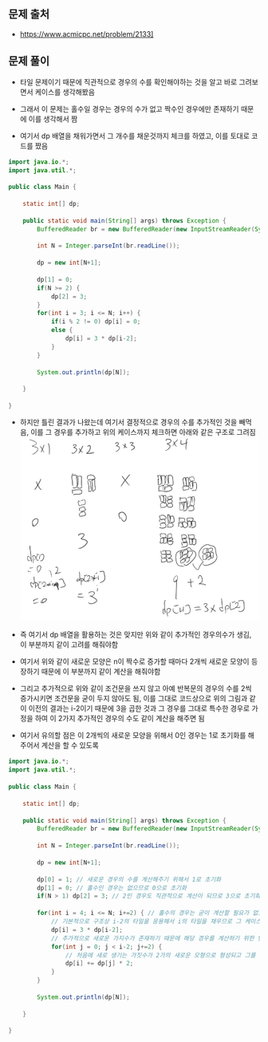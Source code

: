 ## 문제 출처
- https://www.acmicpc.net/problem/2133]

## 문제 풀이
- 타일 문제이기 때문에 직관적으로 경우의 수를 확인해야하는 것을 알고 바로 그려보면서 케이스를 생각해봤음

- 그래서 이 문제는 홀수일 경우는 경우의 수가 없고 짝수인 경우에만 존재하기 때문에 이를 생각해서 짬

- 여기서 dp 배열을 채워가면서 그 개수를 채운것까지 체크를 하였고, 이를 토대로 코드를 짰음
```java
import java.io.*;
import java.util.*;

public class Main {

    static int[] dp;

    public static void main(String[] args) throws Exception {
        BufferedReader br = new BufferedReader(new InputStreamReader(System.in));

        int N = Integer.parseInt(br.readLine());

        dp = new int[N+1];

        dp[1] = 0;
        if(N >= 2) {
            dp[2] = 3;
        }
        for(int i = 3; i <= N; i++) {
            if(i % 2 != 0) dp[i] = 0;
            else {
                dp[i] = 3 * dp[i-2];
            }
        }

        System.out.println(dp[N]);

    }

}
```

- 하지만 틀린 결과가 나왔는데 여기서 결정적으로 경우의 수를 추가적인 것을 빼먹음, 이를 그 경우를 추가하고 위의 케이스까지 체크하면 아래와 같은 구조로 그려짐
![one](/cheewr85/img/thirtyone.png)

- 즉 여기서 dp 배열을 활용하는 것은 맞지만 위와 같이 추가적인 경우의수가 생김, 이 부분까지 같이 고려를 해줘야함

- 여기서 위와 같이 새로운 모양은 n이 짝수로 증가할 때마다 2개씩 새로운 모양이 등장하기 때문에 이 부분까지 같이 계산을 해줘야함

- 그리고 추가적으로 위와 같이 조건문을 쓰지 않고 아예 반복문의 경우의 수를 2씩 증가시키면 조건문을 굳이 두지 않아도 됨, 이를 그대로 코드상으로 위의 그림과 같이 이전의 결과는 i-2이기 때문에 3을 곱한 것과 그 경우를 그대로 특수한 경우로 가정을 하여 이 2가지 추가적인 경우의 수도 같이 계산을 해주면 됨

- 여기서 유의할 점은 이 2개씩의 새로운 모양을 위해서 0인 경우는 1로 초기화를 해주어서 계산을 할 수 있도록 
```java
import java.io.*;
import java.util.*;

public class Main {

    static int[] dp;

    public static void main(String[] args) throws Exception {
        BufferedReader br = new BufferedReader(new InputStreamReader(System.in));

        int N = Integer.parseInt(br.readLine());

        dp = new int[N+1];
        
        dp[0] = 1; // 새로운 경우의 수를 계산해주기 위해서 1로 초기화
        dp[1] = 0; // 홀수인 경우는 없으므로 0으로 초기화
        if(N > 1) dp[2] = 3; // 2인 경우도 직관적으로 계산이 되므로 3으로 초기화하고 시작 1보다 큰 경우
        
        for(int i = 4; i <= N; i+=2) { // 홀수의 경우는 굳이 계산할 필요가 없으므로 4부터 시작해서 2씩 더하는 반복문 활용
            // 기본적으로 구조상 i-2의 타일을 응용해서 i의 타일을 채우므로 그 케이스 바탕으로 3을 곱함
            dp[i] = 3 * dp[i-2];
            // 추가적으로 새로운 가지수가 존재하기 때문에 해당 경우를 계산하기 위한 반복문
            for(int j = 0; j < i-2; j+=2) {
                // 처음에 새로 생기는 가짓수가 2가의 새로운 모형으로 형성되고 그를 반복해서 쓰는 것이므로 2를 곱해서 추가적으로 더해줌
                dp[i] += dp[j] * 2;
            }
        }

        System.out.println(dp[N]);

    }

}
```